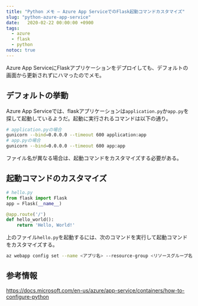 ```yaml
---
title: "Python メモ – Azure App ServiceでのFlask起動コマンドカスタマイズ"
slug: "python-azure-app-service"
date:   2020-02-22 00:00:00 +0900
tags: 
  - azure
  - flask
  - python
notoc: true
---
```


Azure App ServiceにFlaskアプリケーションをデプロイしても、デフォルトの画面から更新されずにハマったのでメモ。

## デフォルトの挙動

Azure App Serviceでは、flaskアプリケーションは`application.py`か`app.py`を探して起動しているようだ。起動に実行されるコマンドは以下の通り。

```bash
# application.pyの場合
gunicorn --bind=0.0.0.0 --timeout 600 application:app
# app.pyの場合
gunicorn --bind=0.0.0.0 --timeout 600 app:app
```

ファイル名が異なる場合は、起動コマンドをカスタマイズする必要がある。

## 起動コマンドのカスタマイズ

```python
# hello.py
from flask import Flask
app = Flask(__name__)

@app.route('/')
def hello_world():
    return 'Hello, World!'
```

上のファイル`hello.py`を起動するには、次のコマンドを実行して起動コマンドをカスタマイズする。

```bash
az webapp config set --name <アプリ名> --resource-group <リソースグループ名> --startup-file "gunicorn --bind=0.0.0.0 --timeout 600 hello:app"
```

## 参考情報

https://docs.microsoft.com/en-us/azure/app-service/containers/how-to-configure-python

